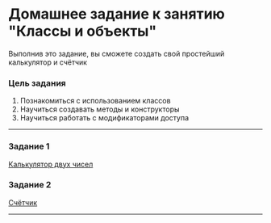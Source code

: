 # Домашнее задание к занятию "Классы и объекты"

Выполнив это задание, вы сможете создать свой простейший калькулятор и счётчик

### Цель задания

1. Познакомиться с использованием классов
2. Научиться создавать методы и конструкторы
3. Научиться работать с модификаторами доступа

------

### Задание 1

[Калькулятор двух чисел](Calculator_of_two_numbers)

### Задание 2

[Счётчик](Counter)

------


